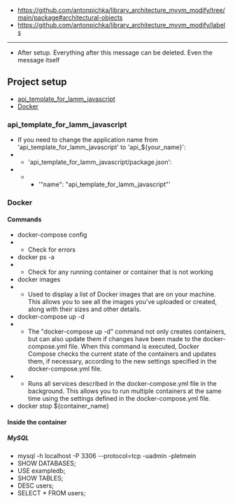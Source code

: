 - https://github.com/antonpichka/library_architecture_mvvm_modify/tree/main/package#architectural-objects   
- https://github.com/antonpichka/library_architecture_mvvm_modify/labels

---

- After setup. Everything after this message can be deleted. Even the message itself

## Project setup

- [api_template_for_lamm_javascript](https://github.com/antonpichka/template_for_lamm_javascript#api_template_for_lamm_javascript)
- [Docker](https://github.com/antonpichka/template_for_lamm_javascript#docker)

### api_template_for_lamm_javascript

- If you need to change the application name from 'api_template_for_lamm_javascript' to 'api_${your_name}':
- - 'api_template_for_lamm_javascript/package.json':
- - - '"name": "api_template_for_lamm_javascript"'

### Docker

#### Commands

- docker-compose config
- - Check for errors
- docker ps -a
- - Check for any running container or container that is not working
- docker images
- - Used to display a list of Docker images that are on your machine. This allows you to see all the images you've uploaded or created, along with their sizes and other details.
- docker-compose up -d
- - The "docker-compose up -d" command not only creates containers, but can also update them if changes have been made to the docker-compose.yml file. When this command is executed, Docker Compose checks the current state of the containers and updates them, if necessary, according to the new settings specified in the docker-compose.yml file.
- - Runs all services described in the docker-compose.yml file in the background. This allows you to run multiple containers at the same time using the settings defined in the docker-compose.yml file.
- docker stop ${container_name}

#### Inside the container

##### MySQL 

- mysql -h localhost -P 3306 --protocol=tcp -uadmin -pletmein
- SHOW DATABASES;
- USE exampledb;
- SHOW TABLES;
- DESC users;
- SELECT * FROM users;